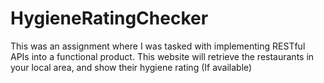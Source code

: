 # HygieneRatingChecker
This was an assignment where I was tasked with implementing RESTful APIs into a functional product. This website will retrieve the restaurants in your local area, and show their hygiene rating (If available)
